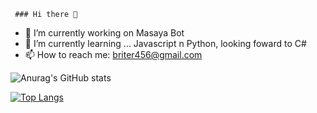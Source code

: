      ### Hi there 👋


- 🔭 I’m currently working on Masaya Bot
- 🌱 I’m currently learning ... Javascript n Python, looking foward to C#
- 📫 How to reach me: briter456@gmail.com


![Anurag's GitHub stats](https://github-readme-stats.vercel.app/api?username=Lemonmantis5571&show_icons=true&theme=discord_old_blurple)



[![Top Langs](https://github-readme-stats.vercel.app/api/top-langs/?username=LemonMantis5571&theme=discord_old_blurple&hide=C)](https://github.com/anuraghazra/github-readme-stats)
